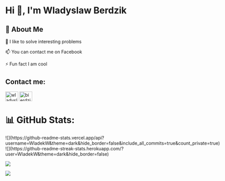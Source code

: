 
# Hi 👋, I'm Wladyslaw Berdzik

## 🚀 About Me

🧠 I like to solve interesting problems

📫 You can contact me on Facebook

⚡️ Fun fact I am cool


## Contact me:
<p align="left">
<a href="https://fb.com/wladyslaw berdzik" target="blank"><img align="center" src="https://raw.githubusercontent.com/rahuldkjain/github-profile-readme-generator/master/src/images/icons/Social/facebook.svg" alt="wladyslaw berdzik" height="30" width="40" /></a>
<a href="https://instagram.com/bierdzik władysław" target="blank"><img align="center" src="https://raw.githubusercontent.com/rahuldkjain/github-profile-readme-generator/master/src/images/icons/Social/instagram.svg" alt="bierdzik władysław" height="30" width="40" /></a>
</p>

# 📊 GitHub Stats:
<div style="display: flex; gap: 8px;">
![](https://github-readme-stats.vercel.app/api?username=WladekW&theme=dark&hide_border=false&include_all_commits=true&count_private=true)
![](https://github-readme-streak-stats.herokuapp.com/?user=WladekW&theme=dark&hide_border=false)<br/>
</div>

![](https://github-readme-stats.vercel.app/api/top-langs/?username=WladekW&theme=dark&hide_border=false&include_all_commits=true&count_private=true&layout=compact)

<div>
  <a href="https://github-readme-stats.vercel.app/api/top-langs/?username=WladekW&theme=dark&hide_border=false&include_all_commits=true&count_private=true&layout=compact></a>
</div>

---
[![](https://visitcount.itsvg.in/api?id=WladekW&icon=0&color=0)](https://visitcount.itsvg.in)

<!-- Proudly created with GPRM ( https://gprm.itsvg.in )

## Languages and Tools:
<p align="left"> 
  <a href="https://www.w3schools.com/css/" target="_blank" rel="noreferrer"> <img src="https://raw.githubusercontent.com/devicons/devicon/master/icons/css3/css3-original-wordmark.svg" alt="css3" width="40" height="40"/> </a> 
  <a href="https://www.figma.com/" target="_blank" rel="noreferrer"> <img src="https://www.vectorlogo.zone/logos/figma/figma-icon.svg" alt="figma" width="40" height="40"/> </a> 
  <a href="https://git-scm.com/" target="_blank" rel="noreferrer"> <img src="https://www.vectorlogo.zone/logos/git-scm/git-scm-icon.svg" alt="git" width="40" height="40"/> </a> 
  <a href="https://www.w3.org/html/" target="_blank" rel="noreferrer"> <img src="https://raw.githubusercontent.com/devicons/devicon/master/icons/html5/html5-original-wordmark.svg" alt="html5" width="40" height="40"/> </a> 
  <a href="https://developer.mozilla.org/en-US/docs/Web/JavaScript" target="_blank" rel="noreferrer"> <img src="https://raw.githubusercontent.com/devicons/devicon/master/icons/javascript/javascript-original.svg" alt="javascript" width="40" height="40"/> </a> 
  <a href="https://www.mysql.com/" target="_blank" rel="noreferrer"> <img src="https://raw.githubusercontent.com/devicons/devicon/master/icons/mysql/mysql-original-wordmark.svg" alt="mysql" width="40" height="40"/> </a> 
  <a href="https://www.photoshop.com/en" target="_blank" rel="noreferrer"> <img src="https://raw.githubusercontent.com/devicons/devicon/master/icons/photoshop/photoshop-line.svg" alt="photoshop" width="40" height="40"/> </a> 
  <a href="https://www.python.org" target="_blank" rel="noreferrer"> <img src="https://raw.githubusercontent.com/devicons/devicon/master/icons/python/python-original.svg" alt="python" width="40" height="40"/> </a> 
</p>

 -->
